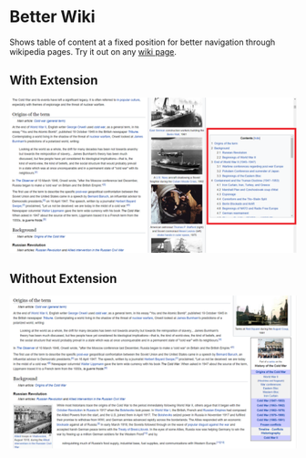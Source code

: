 # Better Wiki

Shows table of content at a fixed position for better navigation through wikipedia pages. Try it out on any [wiki page](https://en.wikipedia.org/wiki/Cold_War).

## With Extension
![with-extension](./screenshots/with-extension.png)

## Without Extension
![without-extension](./screenshots/without-extension.png)
